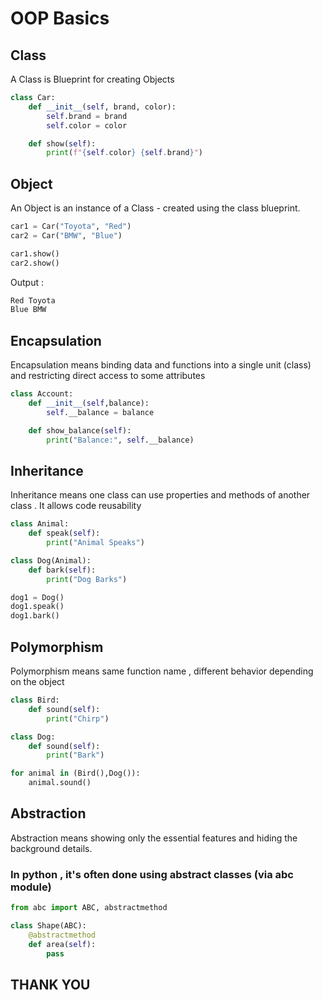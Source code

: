 # OOP Basics

## Class

A Class is Blueprint for creating Objects

```python
class Car:
    def __init__(self, brand, color):
        self.brand = brand
        self.color = color

    def show(self):
        print(f"{self.color} {self.brand}")
```

## Object

An Object is an instance of a Class - created using the class blueprint.

```python
car1 = Car("Toyota", "Red")
car2 = Car("BMW", "Blue")

car1.show()
car2.show()
```

Output :

```python
Red Toyota
Blue BMW
```

## Encapsulation

Encapsulation means binding data and functions into a single unit (class) and restricting direct access to some attributes

```python
class Account:
    def __init__(self,balance):
        self.__balance = balance

    def show_balance(self):
        print("Balance:", self.__balance)
```

## Inheritance

Inheritance means one class can use properties and methods of another class . It allows code reusability

```python
class Animal:
    def speak(self):
        print("Animal Speaks")

class Dog(Animal):
    def bark(self):
        print("Dog Barks")

dog1 = Dog()
dog1.speak()
dog1.bark()
```

## Polymorphism

Polymorphism means same function name , different behavior depending on the object

```python
class Bird:
    def sound(self):
        print("Chirp")

class Dog:
    def sound(self):
        print("Bark")

for animal in (Bird(),Dog()):
    animal.sound()
```

## Abstraction

Abstraction means showing only the essential features and hiding the background details.

### In python , it's often done using abstract classes (via abc module)

```python
from abc import ABC, abstractmethod

class Shape(ABC):
    @abstractmethod
    def area(self):
        pass
```

## THANK YOU
